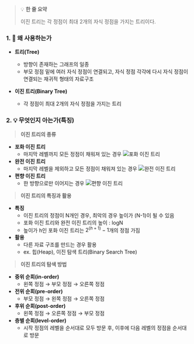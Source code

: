 > 💡 **한 줄 요약**
>
> 이진 트리는 각 정점이 최대 2개의 자식 정점을 가지는 트리이다.

### 1. 🤔 왜 사용하는가

- **트리(Tree)**

  - 방향이 존재하는 그래프의 일종
  - 부모 정점 밑에 여러 자식 정점이 연결되고, 자식 정점 각각에 다시 자식 정점이 연결되는 재귀적 형태의 자료구조

- **이진 트리(Binary Tree)**
  - 각 정점이 최대 2개의 자식 정점을 가지는 트리

### 2. 💡 무엇인지 아는가(특징)

> **이진 트리의 종류**

- **포화 이진 트리**
  - 마지막 레벨까지 모든 정점이 채워져 있는 경우
    ![포화 이진 트리](/assets/Binary_Tree_1.png)
- **완전 이진 트리**
  - 마지막 레벨을 제외하고 모든 정점이 채워져 있는 경우
    ![완전 이진 트리](/assets/Binary_Tree_2.png)
- **편향 이진 트리**
  - 한 방향으로만 이어지는 경우
    ![편향 이진 트리](/assets/Binary_Tree_3.png)

> **이진 트리의 특징과 활용**

- **특징**
  - 이진 트리의 정점이 N개인 경우, 최악의 경우 높이가 (N-1)이 될 수 있음
  - 포화 이진 트리와 완전 이진 트리의 높이 : logN
  - 높이가 h인 포화 이진 트리는 $2^(h+1)-1$개의 정점 가짐
- **활용**
  - 다른 자료 구조를 만드는 경우 활용
  - ex. 힙(Heap), 이진 탐색 트리(Binary Search Tree)

> **이진 트리의 탐색 방법**

- **중위 순회(in-order)**
  - 왼쪽 정점 → 부모 정점 → 오른쪽 정점
- **전위 순회(pre-order)**
  - 부모 정점 → 왼쪽 정점 → 오른쪽 정점
- **후위 순회(post-order)**
  - 왼쪽 정점 → 오른쪽 정점 → 부모 정점
- **층별 순회(level-order)**
  - 시작 정점의 레벨을 순서대로 모두 방문 후, 이후에 다음 레벨의 정점을 순서대로 방문
